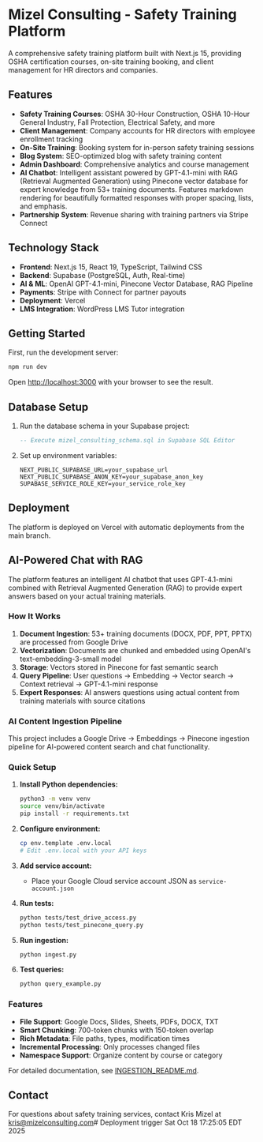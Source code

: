 # Mizel Consulting - Safety Training Platform

A comprehensive safety training platform built with Next.js 15, providing OSHA certification courses, on-site training booking, and client management for HR directors and companies.

## Features

- **Safety Training Courses**: OSHA 30-Hour Construction, OSHA 10-Hour General Industry, Fall Protection, Electrical Safety, and more
- **Client Management**: Company accounts for HR directors with employee enrollment tracking
- **On-Site Training**: Booking system for in-person safety training sessions
- **Blog System**: SEO-optimized blog with safety training content
- **Admin Dashboard**: Comprehensive analytics and course management
- **AI Chatbot**: Intelligent assistant powered by GPT-4.1-mini with RAG (Retrieval Augmented Generation) using Pinecone vector database for expert knowledge from 53+ training documents. Features markdown rendering for beautifully formatted responses with proper spacing, lists, and emphasis.
- **Partnership System**: Revenue sharing with training partners via Stripe Connect

## Technology Stack

- **Frontend**: Next.js 15, React 19, TypeScript, Tailwind CSS
- **Backend**: Supabase (PostgreSQL, Auth, Real-time)
- **AI & ML**: OpenAI GPT-4.1-mini, Pinecone Vector Database, RAG Pipeline
- **Payments**: Stripe with Connect for partner payouts
- **Deployment**: Vercel
- **LMS Integration**: WordPress LMS Tutor integration

## Getting Started

First, run the development server:

```bash
npm run dev
```

Open [http://localhost:3000](http://localhost:3000) with your browser to see the result.

## Database Setup

1. Run the database schema in your Supabase project:
   ```sql
   -- Execute mizel_consulting_schema.sql in Supabase SQL Editor
   ```

2. Set up environment variables:
   ```env
   NEXT_PUBLIC_SUPABASE_URL=your_supabase_url
   NEXT_PUBLIC_SUPABASE_ANON_KEY=your_supabase_anon_key
   SUPABASE_SERVICE_ROLE_KEY=your_service_role_key
   ```

## Deployment

The platform is deployed on Vercel with automatic deployments from the main branch.

## AI-Powered Chat with RAG

The platform features an intelligent AI chatbot that uses GPT-4.1-mini combined with Retrieval Augmented Generation (RAG) to provide expert answers based on your actual training materials.

### How It Works

1. **Document Ingestion**: 53+ training documents (DOCX, PDF, PPT, PPTX) are processed from Google Drive
2. **Vectorization**: Documents are chunked and embedded using OpenAI's text-embedding-3-small model
3. **Storage**: Vectors stored in Pinecone for fast semantic search
4. **Query Pipeline**: User questions → Embedding → Vector search → Context retrieval → GPT-4.1-mini response
5. **Expert Responses**: AI answers questions using actual content from training materials with source citations

### AI Content Ingestion Pipeline

This project includes a Google Drive → Embeddings → Pinecone ingestion pipeline for AI-powered content search and chat functionality.

### Quick Setup

1. **Install Python dependencies:**
   ```bash
   python3 -m venv venv
   source venv/bin/activate
   pip install -r requirements.txt
   ```

2. **Configure environment:**
   ```bash
   cp env.template .env.local
   # Edit .env.local with your API keys
   ```

3. **Add service account:**
   - Place your Google Cloud service account JSON as `service-account.json`

4. **Run tests:**
   ```bash
   python tests/test_drive_access.py
   python tests/test_pinecone_query.py
   ```

5. **Run ingestion:**
   ```bash
   python ingest.py
   ```

6. **Test queries:**
   ```bash
   python query_example.py
   ```

### Features

- **File Support**: Google Docs, Slides, Sheets, PDFs, DOCX, TXT
- **Smart Chunking**: 700-token chunks with 150-token overlap
- **Rich Metadata**: File paths, types, modification times
- **Incremental Processing**: Only processes changed files
- **Namespace Support**: Organize content by course or category

For detailed documentation, see [INGESTION_README.md](./INGESTION_README.md).

## Contact

For questions about safety training services, contact Kris Mizel at kris@mizelconsulting.com# Deployment trigger Sat Oct 18 17:25:05 EDT 2025
